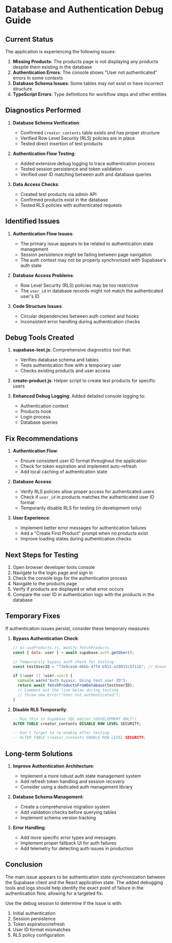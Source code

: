 # Database and Authentication Debug Guide

## Current Status

The application is experiencing the following issues:

1. **Missing Products**: The products page is not displaying any products despite them existing in the database
2. **Authentication Errors**: The console shows "User not authenticated" errors in some contexts
3. **Database Schema Issues**: Some tables may not exist or have incorrect structure
4. **TypeScript Errors**: Type definitions for workflow steps and other entities

## Diagnostics Performed

1. **Database Schema Verification**:
   - Confirmed `creator_contents` table exists and has proper structure
   - Verified Row Level Security (RLS) policies are in place
   - Tested direct insertion of test products

2. **Authentication Flow Testing**:
   - Added extensive debug logging to trace authentication process
   - Tested session persistence and token validation
   - Verified user ID matching between auth and database queries

3. **Data Access Checks**:
   - Created test products via admin API
   - Confirmed products exist in the database
   - Tested RLS policies with authenticated requests

## Identified Issues

1. **Authentication Flow Issues**:
   - The primary issue appears to be related to authentication state management
   - Session persistence might be failing between page navigation
   - The auth context may not be properly synchronized with Supabase's auth state

2. **Database Access Problems**:
   - Row Level Security (RLS) policies may be too restrictive
   - The `user_id` in database records might not match the authenticated user's ID

3. **Code Structure Issues**:
   - Circular dependencies between auth context and hooks
   - Inconsistent error handling during authentication checks

## Debug Tools Created

1. **supabase-test.js**: Comprehensive diagnostics tool that:
   - Verifies database schema and tables
   - Tests authentication flow with a temporary user
   - Checks existing products and user access

2. **create-product.js**: Helper script to create test products for specific users

3. **Enhanced Debug Logging**: Added detailed console logging to:
   - Authentication context
   - Products hook
   - Login process
   - Database queries

## Fix Recommendations

1. **Authentication Flow**:
   - Ensure consistent user ID format throughout the application
   - Check for token expiration and implement auto-refresh
   - Add local caching of authentication state

2. **Database Access**:
   - Verify RLS policies allow proper access for authenticated users
   - Check if `user_id` in products matches the authenticated user ID format
   - Temporarily disable RLS for testing (in development only)

3. **User Experience**:
   - Implement better error messages for authentication failures
   - Add a "Create First Product" prompt when no products exist
   - Improve loading states during authentication checks

## Next Steps for Testing

1. Open browser developer tools console
2. Navigate to the login page and sign in
3. Check the console logs for the authentication process
4. Navigate to the products page
5. Verify if products are displayed or what error occurs
6. Compare the user ID in authentication logs with the products in the database

## Temporary Fixes

If authentication issues persist, consider these temporary measures:

1. **Bypass Authentication Check**:
   ```javascript
   // In useProducts.ts, modify fetchProducts
   const { data: user } = await supabase.auth.getUser();
   
   // Temporarily bypass auth check for testing
   const testUserID = "73e9cee8-06bb-47f8-b915-a28015c5f11b"; // Known user ID
   
   if (!user || !user.user) {
     console.warn("Auth bypass: Using test user ID");
     return await fetchProductsFromDatabase(testUserID);
     // Comment out the line below during testing
     // throw new Error("User not authenticated");
   }
   ```

2. **Disable RLS Temporarily**:
   ```sql
   -- Run this in Supabase SQL editor (DEVELOPMENT ONLY!)
   ALTER TABLE creator_contents DISABLE ROW LEVEL SECURITY;
   
   -- Don't forget to re-enable after testing
   -- ALTER TABLE creator_contents ENABLE ROW LEVEL SECURITY;
   ```

## Long-term Solutions

1. **Improve Authentication Architecture**:
   - Implement a more robust auth state management system
   - Add refresh token handling and session recovery
   - Consider using a dedicated auth management library

2. **Database Schema Management**:
   - Create a comprehensive migration system
   - Add validation checks before querying tables
   - Implement schema version tracking

3. **Error Handling**:
   - Add more specific error types and messages
   - Implement proper fallback UI for auth failures
   - Add telemetry for detecting auth issues in production

## Conclusion

The main issue appears to be authentication state synchronization between the Supabase client and the React application state. The added debugging tools and logs should help identify the exact point of failure in the authentication flow, allowing for a targeted fix.

Use the debug session to determine if the issue is with:
1. Initial authentication
2. Session persistence
3. Token expiration/refresh
4. User ID format mismatches
5. RLS policy configuration